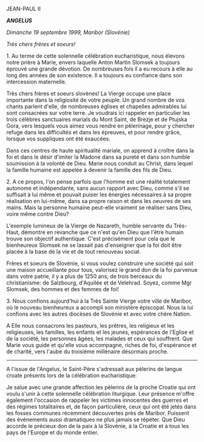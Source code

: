 JEAN-PAUL II

***ANGELUS***

*Dimanche 19 septembre 1999, Maribor (Slovénie)*

*Très chers frères et soeurs!*

1\. Au terme de cette solennelle célébration eucharistique, nous élevons notre prière à Marie, envers laquelle Anton Martin Slomsek a toujours éprouvé une grande dévotion. De nombreuses fois il a eu recours à elle au long des années de son existence. Il a toujours eu confiance dans son intercession maternelle.

Très chers frères et soeurs slovènes! La Vierge occupe une place importante dans la religiosité de votre peuple. Un grand nombre de vos chants parlent d'elle, de nombreuses églises et chapelles admirables lui sont consacrées sur votre terre. Je voudrais ici rappeler en particulier les trois célèbres sanctuaires marials du Mont Saint, de Brezje et de Ptujska Gora, vers lesquels vous aimez vous rendre en pèlerinage, pour y chercher refuge dans les difficultés et dans les épreuves, et pour rendre grâce, lorsque vos suppliques ont été exaucées.

Dans ces centres de haute spiritualité mariale, on apprend à croître dans la foi et dans le désir d'imiter la Madone dans sa pureté et dans son humble soumission à la volonté de Dieu. Marie nous conduit au Christ, dans lequel la famille humaine est appelée à devenir la famille des fils de Dieu.

2\. A ce propos, l'on pense parfois que l'homme est une réalité totalement autonome et indépendante, sans aucun rapport avec Dieu, comme s'il se suffisait à lui même et pouvait puiser les énergies nécessaires à sa propre réalisation en lui-même, dans sa propre raison et dans les oeuvres de ses mains. Mais la personne humaine peut-elle vraiment se réaliser sans Dieu, voire même contre Dieu?

L'exemple lumineux de la Vierge de Nazareth, humble servante du Très-Haut, démontre en revanche que ce n'est qu'en Dieu que l'être humain trouve son objectif authentique. C'est précisément pour cela que le bienheureux Slomsek ne se lassait pas d'enseigner que la foi doit être placée à la base de la vie et de tout renouveau social.

Frères et soeurs de Slovénie, si vous voulez construire une société qui soit une maison accueillante pour tous, valorisez le grand don de la foi parvenue dans votre patrie, il y a plus de 1250 ans, de trois berceaux du christianisme: de Salzbourg, d'Aquilée et de Velehrad. Soyez, comme Mgr Slomsek, des hommes et des femmes de foi!

3\. Nous confions aujourd'hui à la Très Sainte Vierge votre ville de Maribor, où le nouveau bienheureux a accompli son ministère épiscopal. Nous la lui confions avec les autres diocèses de Slovénie et avec votre chère Nation.

A Elle nous consacrons les pasteurs, les prêtres, les religieux et les religieuses, les familles, les enfants et les jeunes, espérances de l'Eglise et de la société, les personnes âgées, les malades et ceux qui souffrent. Que Marie vous guide et qu'elle vous accompagne, riches de foi, d'espérance et de charité, vers l'aube du troisième millénaire désormais proche.

* * *

A l'issue de l'Angelus, le Saint-Père s'adressait aux pèlerins de langue croate présents lors de la célébration eucharistique:

Je salue avec une grande affection les pèlerins de la proche Croatie qui ont voulu s'unir à cette solennelle célébration liturgique. Leur présence m'offre également l'occasion de rappeler les victimes innocentes des guerres et des régimes totalitaires et, de façon particulière, ceux qui ont été jetés dans les fosses communes récemment découvertes près de Maribor. Puissent des événements aussi dramatiques ne plus jamais se répéter. Que Dieu accorde le précieux don de la paix à la Slovénie, à la Croatie et à tous les pays de l'Europe et du monde entier.
